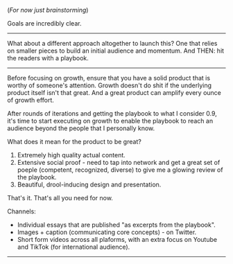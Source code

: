 (*For now just brainstorming*)

Goals are incredibly clear.

----

What about a different approach altogether to launch this? One that relies on smaller pieces to build an initial audience and momentum. And THEN: hit the readers with a playbook.

---

Before focusing on growth, ensure that you have a solid product that is worthy of someone's attention. Growth doesn't do shit if the underlying product itself isn't that great. And a great product can amplify every ounce of growth effort.

After rounds of iterations and getting the playbook to what I consider 0.9, it's time to start executing on growth to enable the playbook to reach an audience beyond the people that I personally know.

What does it mean for the product to be great?
1. Extremely high quality actual content.
2. Extensive social proof - need to tap into network and get a great set of poeple (competent, recognized, diverse) to give me a glowing review of the playbook.
3. Beautiful, drool-inducing design and presentation.

That's it. That's all you need for now.

Channels:
- Individual essays that are published "as excerpts from the playbook". 
- Images + caption (communicating core concepts) - on Twitter.
- Short form videos across all plaforms, with an extra focus on Youtube and TikTok (for international audience).

---



